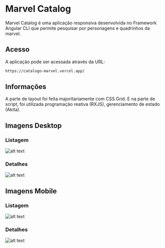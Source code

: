 # Marvel Catalog

Marvel Catalog é uma aplicação responsiva desenvolvida no Framework Angular CLI que permite pesquisar por personagens e quadrinhos da marvel.

## Acesso

A aplicação pode ser acessada através da URL:

```bash
https://catalogo-marvel.vercel.app/
```
## Informações
A parte de layout foi feita majoritariamente com CSS Grid. E na parte de script, foi utilizada programação reativa (RXJS), gerenciamento de estado (Akita).
## Imagens Desktop
### Listagem
![alt text](https://i.imgur.com/4L7bynF.png)
### Detalhes
![alt text](https://i.imgur.com/e841def.png)
## Imagens Mobile
### Listagem
![alt text](https://i.imgur.com/cUm3wDH_d.png)
### Detalhes
![alt text](https://i.imgur.com/JyqLhcp_d.png)
